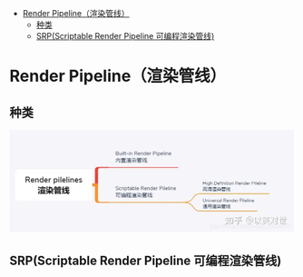 - [Render Pipeline（渲染管线）](#render-pipeline渲染管线)
  - [种类](#种类)
  - [SRP(Scriptable Render Pipeline 可编程渲染管线)](#srpscriptable-render-pipeline-可编程渲染管线)

# Render Pipeline（渲染管线）
## 种类
![Alt text](assets/unity_render_pipeline/image.png)




## SRP(Scriptable Render Pipeline 可编程渲染管线)